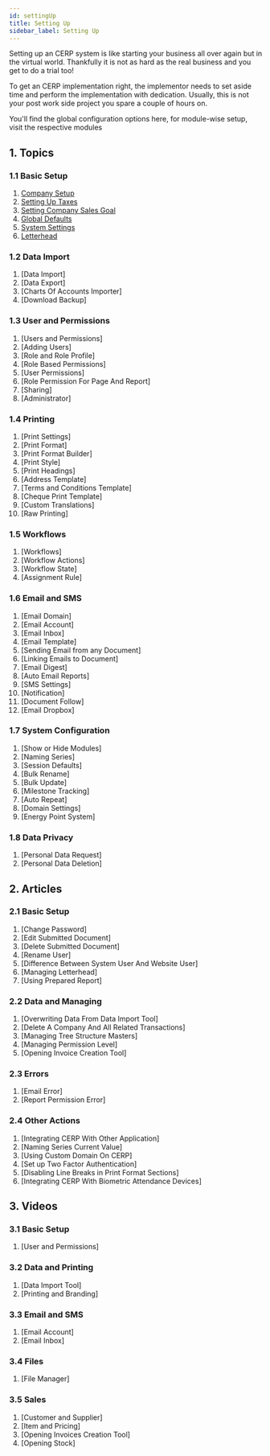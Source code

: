 ```yaml
---
id: settingUp
title: Setting Up
sidebar_label: Setting Up
---
```


Setting up an CERP system is like starting your business all over again but in the virtual world. Thankfully it is not as hard as the real business and you get to do a trial too!

To get an CERP implementation right, the implementor needs to set aside time and perform the implementation with dedication. Usually, this is not your post work side project you spare a couple of hours on.

You'll find the global configuration options here, for module-wise setup, visit the respective modules

## 1. Topics

### 1.1 Basic Setup

1. [Company Setup](/docs/basics/settingUp/companySetup)
2. [Setting Up Taxes](/docs/basics/settingUp/tax)
3. [Setting Company Sales Goal](/docs/basics/settingUp/salesGoal)
4. [Global Defaults](/docs/basics/settingUp/globalDefault)
5. [System Settings](/docs/basics/settingUp/systemSettings)
6. [Letterhead](/docs/basics/settingUp/salesGoal)

### 1.2 Data Import

1. [Data Import]
2. [Data Export]
3. [Charts Of Accounts Importer]
4. [Download Backup]

### 1.3 User and Permissions

1. [Users and Permissions]
2. [Adding Users]
3. [Role and Role Profile]
4. [Role Based Permissions]
5. [User Permissions]
6. [Role Permission For Page And Report]
7. [Sharing]
8. [Administrator]

### 1.4 Printing

1. [Print Settings]
2. [Print Format]
3. [Print Format Builder]
4. [Print Style]
5. [Print Headings]
6. [Address Template]
7. [Terms and Conditions Template]
8. [Cheque Print Template]
9. [Custom Translations]
10. [Raw Printing]

### 1.5 Workflows

1. [Workflows]
2. [Workflow Actions]
3. [Workflow State]
4. [Assignment Rule]

### 1.6 Email and SMS

1. [Email Domain]
2. [Email Account]
3. [Email Inbox]
4. [Email Template]
5. [Sending Email from any Document]
6. [Linking Emails to Document]
7. [Email Digest]
8. [Auto Email Reports]
9. [SMS Settings]
10. [Notification]
11. [Document Follow]
12. [Email Dropbox]

### 1.7 System Configuration

1. [Show or Hide Modules]
2. [Naming Series]
3. [Session Defaults]
4. [Bulk Rename]
5. [Bulk Update]
6. [Milestone Tracking]
7. [Auto Repeat]
8. [Domain Settings]
9. [Energy Point System]

### 1.8 Data Privacy

1. [Personal Data Request]
2. [Personal Data Deletion]

## 2. Articles

### 2.1 Basic Setup

1. [Change Password]
2. [Edit Submitted Document]
3. [Delete Submitted Document]
4. [Rename User]
5. [Difference Between System User And Website User]
6. [Managing Letterhead]
7. [Using Prepared Report]

### 2.2 Data and Managing

1. [Overwriting Data From Data Import Tool]
2. [Delete A Company And All Related Transactions]
3. [Managing Tree Structure Masters]
4. [Managing Permission Level]
5. [Opening Invoice Creation Tool]

### 2.3 Errors

1. [Email Error]
2. [Report Permission Error]

### 2.4 Other Actions

1. [Integrating CERP With Other Application]
2. [Naming Series Current Value]
3. [Using Custom Domain On CERP]
4. [Set up Two Factor Authentication]
5. [Disabling Line Breaks in Print Format Sections]
6. [Integrating CERP With Biometric Attendance Devices]

## 3. Videos

### 3.1 Basic Setup

1. [User and Permissions]

### 3.2 Data and Printing

1. [Data Import Tool]
2. [Printing and Branding]

### 3.3 Email and SMS

1. [Email Account]
2. [Email Inbox]

### 3.4 Files

1. [File Manager]

### 3.5 Sales

1. [Customer and Supplier]
2. [Item and Pricing]
3. [Opening Invoices Creation Tool]
4. [Opening Stock]
